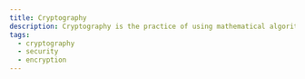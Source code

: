 ```yaml
---
title: Cryptography
description: Cryptography is the practice of using mathematical algorithms to secure information. It is a branch of mathematics that deals with the study of cryptographic systems and their applications in secure communication.
tags:
  - cryptography
  - security
  - encryption
---
```

